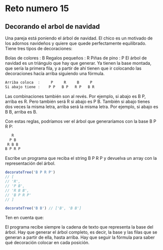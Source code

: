 # Reto numero 15
## Decorando el arbol de navidad

Una pareja está poniendo el árbol de navidad. El chico es un motivado de los adornos navideños y quiere que quede perfectamente equilibrado. Tiene tres tipos de decoraciones:

Bolas de colores : B
Regalos pequeños : R
Piñas de pino : P
El árbol de navidad es un triángulo que hay que generar. Ya tienen la base montada, que sería la primera fila, y a partir de ahí tienen que ir colocando las decoraciones hacía arriba siguiendo una fórmula.

```javascript
Arriba coloca  :     P     R     B     P
Si abajo tiene :    P P   B P   R P   B R
```

Las combinaciones también son al revés. Por ejemplo, si abajo es B P, arriba es R. Pero también será R si abajo es P B. También si abajo tienes dos veces la misma letra, arriba será la misma letra. Por ejemplo, si abajo es B B, arriba es B.

Con estas reglas, podríamos ver el árbol que generaríamos con la base B P R P:

```javascript
   R
  P B
 R B B
B P R P
```

Escribe un programa que reciba el string B P R P y devuelva un array con la representación del árbol.

```javascript
decorateTree('B P R P')
// [
// 'R',
// 'P B',
// 'R B B',
// 'B P R P'
// ]

decorateTree('B B') // ['B', 'B B']
```
Ten en cuenta que:

El programa recibe siempre la cadena de texto que representa la base del árbol.
Hay que generar el árbol completo, es decir, la base y las filas que se generan a partir de ella, hasta arriba.
Hay que seguir la fórmula para saber qué decoración colocar en cada posición.